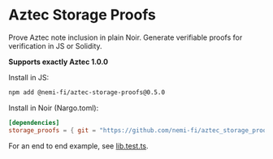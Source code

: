 # Aztec Storage Proofs

Prove Aztec note inclusion in plain Noir. Generate verifiable proofs for verification in JS or Solidity.

**Supports exactly Aztec 1.0.0**

Install in JS:

```sh
npm add @nemi-fi/aztec-storage-proofs@0.5.0
```

Install in Noir (Nargo.toml):

```toml
[dependencies]
storage_proofs = { git = "https://github.com/nemi-fi/aztec_storage_proofs", tag = "v0.5.0", directory = "lib" }
```

For an end to end example, see [lib.test.ts](lib.test.ts).
